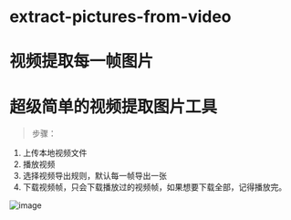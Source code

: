 # extract-pictures-from-video
# 视频提取每一帧图片
# 超级简单的视频提取图片工具
> 步骤：
1. 上传本地视频文件
2. 播放视频
3. 选择视频导出规则，默认每一帧导出一张
4. 下载视频帧，只会下载播放过的视频帧，如果想要下载全部，记得播放完。

![image](https://user-images.githubusercontent.com/32627250/222380014-2705bf43-aec3-4cf2-bd54-37c4865da1a2.png)
